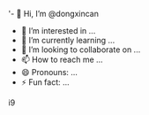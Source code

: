 '- 👋 Hi, I’m @dongxincan
- 👀 I’m interested in ...
- 🌱 I’m currently learning ...
- 💞️ I’m looking to collaborate on ...
- 📫 How to reach me ...
- 😄 Pronouns: ...
- ⚡ Fun fact: ...

<!---
dongxincan/dongxincan is a ✨ special ✨ repository because its `README.md` (this file) appears on your GitHub profile.
You can click the Preview link to take a look at your changes.
--->
i9
